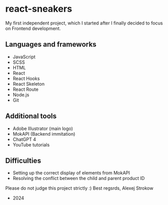 # react-sneakers
My first independent project, which I started after I finally decided to focus on Frontend development. 

## Languages and frameworks
- JavaScript
- SCSS
- HTML
- React
- React Hooks
- React Skeleton
- React Route
- Node.js
- Git

## Additional tools
- Adobe Illustrator (main logo)
- MokAPI (Backend immitation)
- ChatGPT 4
- YouTube tutorials

## Difficulties
- Setting up the correct display of elements from MokAPI
- Resolving the conflict between the child and parent product ID

Please do not judge this project strictly :)
Best regsrds,
Alexej Strokow
- 2024




